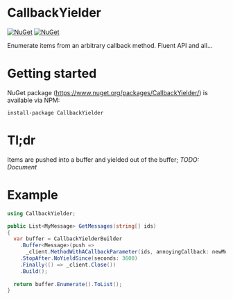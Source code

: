 # CallbackYielder
[![NuGet](https://img.shields.io/nuget/v/CallbackYielder.svg)]() [![NuGet](https://img.shields.io/nuget/dt/CallbackYielder.svg)]()

Enumerate items from an arbitrary callback method. Fluent API and all...

# Getting started
NuGet package (https://www.nuget.org/packages/CallbackYielder/) is available via NPM:
```
install-package CallbackYielder
```

# Tl;dr
Items are pushed into a buffer and yielded out of the buffer;
*TODO: Document*

# Example

```C#
using CallbackYielder;

public List<MyMessage> GetMessages(string[] ids)
{
  var buffer = CallbackYielderBuilder
    .Buffer<Message>(push =>
      _client.MethodWithACallbackParameter(ids, annoyingCallback: newMessage => push(newMessage))
    .StopAfter.NoYieldSince(seconds: 3600)
    .Finally(() => _client.Close())
    .Build();
    
  return buffer.Enumerate().ToList();
}
```
